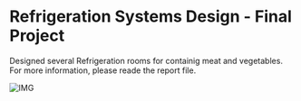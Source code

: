 # Refrigeration Systems Design - Final Project
Designed several Refrigeration rooms for containig meat and vegetables.
For more information, please reade the report file.

![IMG](https://github.com/[MoFattahi]/[Python_Scripts]/blob/[main]/img1.png?raw=true)
